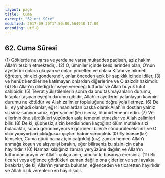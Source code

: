 ```yaml
---
layout: page
title:  Cuma
excerpt: "62'nci Sûre"
modified: 2017-09-29T17:50:00.564948 17:00
encoding: utf-8
---
```


## 62. Cuma Sûresi

(1) Göklerde ne varsa ve yerde ne varsa mukaddes padişah, aziz hakim Allah’ı tesbih etmektedir, .
(2) O, ümmiler içinde kendilerinden olan, O’nun ayetlerini onlara okuyan ve onları yücelten ve onlara Kitabı ve hikmeti öğreten, bir elçi gönderendir, onlar önceden açık bir sapıklık içinde idiler,
(3) ve henüz kendilerine katılmayan onlardan diğerlerine ve O azizdir hakimdir.
(4) Bu Allah’ın dilediği kimseye vereceği lutfudur ve Allah büyük lutuf sahibidir.
(5) Tevrat yükletilenlerin sonra da onu taşımayanların durumu, kitaplar taşıyan eşeğin durumu gibidir, Allah’ın ayetlerini yalanlayan kavmin durumu ne kötüdür ve Allah zalimler topluluğunu doğru yola iletmez.
(6) De ki, ey yahudi olanlar, eğer insanlardan başka olarak Allah’ın dostları yalnız sizsiniz sanıyorsanız, eğer samimi(ler) iseniz, ölümü temenni edin.
(7) Ve ellerinin öne sürdükleri yüzünden asla temenni etmezler ve Allah zalimleri bilir.
(8) De ki, şüphesiz, sizin kendisinden kaçtığınız ölüm mutlaka sizi bulacaktır, sonra görünmeyeni ve görüneni bilen’e döndürüleceksiniz ve O size yapıyor(lar) olduğunuz şeyleri haber verecektir. 
(9) Ey inanan(lar) kimseler, Cuma günü namaz için çağrıldığı(nız) zaman hemen Allah’ı anmağa koşun ve alışverişi bırakın, eğer bilirseniz bu sizin için daha hayırlıdır. 
(10) Namazı kıldığınız zaman yeryüzüne dağılın ve Allah’ın lutfundan arayın ve Allah’ı çokça anın, umulur ki başarıya erersiniz.
(11) Bir ticaret veya eğlence gördükleri zaman dağılıp ona giderler ve seni ayakta bırakırlar, de ki, Allah’ın yanında bulunan, eğlenceden ve ticaretten hayırlıdır ve Allah rızık verenlerin en hayırlısıdır.
